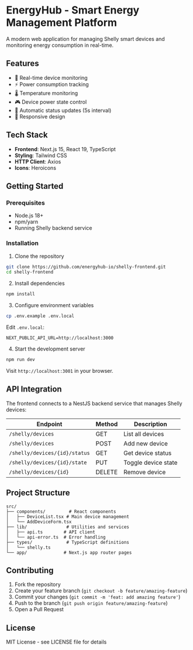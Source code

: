 # EnergyHub - Smart Energy Management Platform

A modern web application for managing Shelly smart devices and monitoring energy consumption in real-time.

## Features

- 🔌 Real-time device monitoring
- ⚡ Power consumption tracking
- 🌡️ Temperature monitoring
- 🎮 Device power state control
- 🔄 Automatic status updates (5s interval)
- 📱 Responsive design

## Tech Stack

- **Frontend**: Next.js 15, React 19, TypeScript
- **Styling**: Tailwind CSS
- **HTTP Client**: Axios
- **Icons**: Heroicons

## Getting Started

### Prerequisites

- Node.js 18+
- npm/yarn
- Running Shelly backend service

### Installation

1. Clone the repository
```bash
git clone https://github.com/energyhub-io/shelly-frontend.git
cd shelly-frontend
```

2. Install dependencies
```bash
npm install
```

3. Configure environment variables
```bash
cp .env.example .env.local
```

Edit `.env.local`:
```env
NEXT_PUBLIC_API_URL=http://localhost:3000
```

4. Start the development server
```bash
npm run dev
```

Visit `http://localhost:3001` in your browser.

## API Integration

The frontend connects to a NestJS backend service that manages Shelly devices:

| Endpoint | Method | Description |
|----------|--------|-------------|
| `/shelly/devices` | GET | List all devices |
| `/shelly/devices` | POST | Add new device |
| `/shelly/devices/{id}/status` | GET | Get device status |
| `/shelly/devices/{id}/state` | PUT | Toggle device state |
| `/shelly/devices/{id}` | DELETE | Remove device |

## Project Structure

```
src/
├── components/         # React components
│   ├── DeviceList.tsx # Main device management
│   └── AddDeviceForm.tsx
├── lib/               # Utilities and services
│   ├── api.ts        # API client
│   └── api-error.ts  # Error handling
├── types/             # TypeScript definitions
│   └── shelly.ts
└── app/              # Next.js app router pages
```

## Contributing

1. Fork the repository
2. Create your feature branch (`git checkout -b feature/amazing-feature`)
3. Commit your changes (`git commit -m 'feat: add amazing feature'`)
4. Push to the branch (`git push origin feature/amazing-feature`)
5. Open a Pull Request

## License

MIT License - see LICENSE file for details
